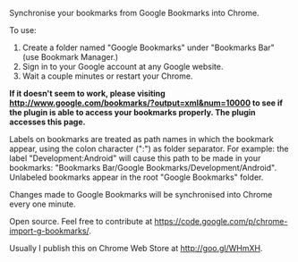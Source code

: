 Synchronise your bookmarks from Google Bookmarks into Chrome.

To use: 

1. Create a folder named "Google Bookmarks" under "Bookmarks Bar" (use Bookmark Manager.) 
2. Sign in to your Google account at any Google website. 
3. Wait a couple minutes or restart your Chrome.

**If it doesn't seem to work, please visiting <http://www.google.com/bookmarks/?output=xml&num=10000> to see if the plugin is able to access your bookmarks properly. The plugin accesses this page.**

Labels on bookmarks are treated as path names in which the bookmark appear, using the colon character (":") as folder separator. For example: the label "Development:Android" will cause this path to be made in your bookmarks: "Bookmarks Bar/Google Bookmarks/Development/Android". Unlabeled bookmarks appear in the root "Google Bookmarks" folder.

Changes made to Google Bookmarks will be synchronised into Chrome every one minute.

Open source. Feel free to contribute at <https://code.google.com/p/chrome-import-g-bookmarks/>.

Usually I publish this on Chrome Web Store at <http://goo.gl/WHmXH>.

